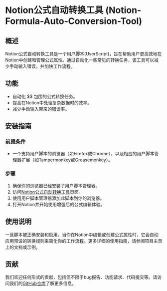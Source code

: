 
# Notion公式自动转换工具 (Notion-Formula-Auto-Conversion-Tool)

## 概述
Notion公式自动转换工具是一个用户脚本(UserScript)，旨在帮助用户更高效地在Notion中创建和管理公式属性。通过自动化一些常见的转换任务，该工具可以减少手动输入错误，并加快工作流程。

## 功能
- 自动化 $$ 包围的公式转换任务。
- 提高在Notion中处理复杂数据时的效率。
- 减少手动输入带来的错误率。

## 安装指南

### 前提条件
- 一个支持用户脚本的浏览器（如Firefox或Chrome），以及相应的用户脚本管理器扩展（如Tampermonkey或Greasemonkey）。

### 步骤
1. 确保你的浏览器已经安装了用户脚本管理器。
2. 访问[Notion公式自动转换工具]([https://github.com/skyance/Notion-Formula-Auto-Conversion-Tool/blob/main/Notion-Formula-Auto-Conversion-Tool-1.3.user.js](https://greasyfork.org/zh-CN/scripts/525730-notion-%E5%85%AC%E5%BC%8F%E8%87%AA%E5%8A%A8%E8%BD%AC%E6%8D%A2%E5%B7%A5%E5%85%B7/code))页面。
3. 使用用户脚本管理器添加此脚本到你的浏览器。
4. 打开Notion并开始使用增强后的公式编辑体验。

## 使用说明
一旦脚本被正确安装和启用，当你在Notion中编辑或创建公式属性时，它会自动应用预设的转换规则来简化你的工作流程。更多详细的使用指南，请参阅项目主页上的文档或示例。

## 贡献
我们欢迎任何形式的贡献，包括但不限于bug报告、功能请求、代码提交等。请访问我们的[GitHub仓库](https://github.com/skyance/Notion-Formula-Auto-Conversion-Tool)了解更多信息。
